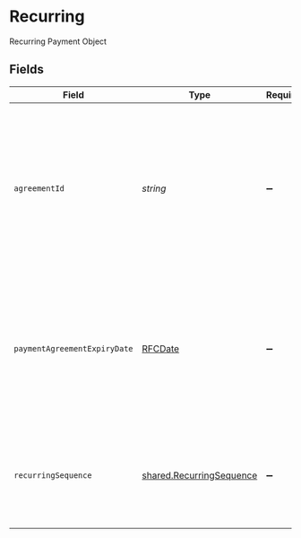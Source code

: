 # Recurring

Recurring Payment Object


## Fields

| Field                                                                                                                                                                   | Type                                                                                                                                                                    | Required                                                                                                                                                                | Description                                                                                                                                                             | Example                                                                                                                                                                 |
| ----------------------------------------------------------------------------------------------------------------------------------------------------------------------- | ----------------------------------------------------------------------------------------------------------------------------------------------------------------------- | ----------------------------------------------------------------------------------------------------------------------------------------------------------------------- | ----------------------------------------------------------------------------------------------------------------------------------------------------------------------- | ----------------------------------------------------------------------------------------------------------------------------------------------------------------------- |
| `agreementId`                                                                                                                                                           | *string*                                                                                                                                                                | :heavy_minus_sign:                                                                                                                                                      | System generated value used to uniquely identify a set of statements presented to the customer whom has acknowledged the acceptance in order to use the online systems. |                                                                                                                                                                         |
| `paymentAgreementExpiryDate`                                                                                                                                            | [RFCDate](../../../types/rfcdate.md)                                                                                                                                    | :heavy_minus_sign:                                                                                                                                                      | Designates the year (YYYY), month (MM), and day (D) at which the agreement with the payer to process payments expires. Used with recurring transaction.                 | 2020-09-20                                                                                                                                                              |
| `recurringSequence`                                                                                                                                                     | [shared.RecurringSequence](../../../sdk/models/shared/recurringsequence.md)                                                                                             | :heavy_minus_sign:                                                                                                                                                      | Codifies the point in the recurring transaction by the consumer to the merchant for products or services.                                                               |                                                                                                                                                                         |